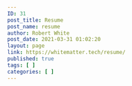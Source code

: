 ```yaml
---
ID: 31
post_title: Resume
post_name: resume
author: Robert White
post_date: 2021-03-31 01:02:20
layout: page
link: https://whitematter.tech/resume/
published: true
tags: [ ]
categories: [ ]
---
```

